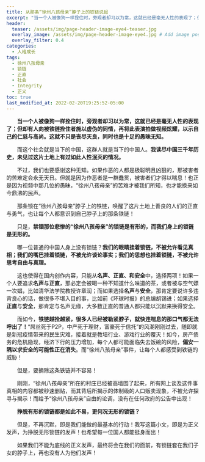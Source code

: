 ```yaml
---
title: 从那条“徐州八孩母亲”脖子上的铁链说起
excerpt: "当一个人被像狗一样拴住时，旁观者却习以为常，这就已经是毫无人性的表现了；但却有人向被铁链拴住者施以虚伪的同情，再将此表演拍做视频炫耀，以示自己的仁慈与高尚。"
header:
  teaser: /assets/img/page-header-image-eye4-teaser.jpg
  overlay_image: /assets/img/page-header-image-eye4.jpg # Add image post (optional)
  overlay_filter: 0.4
categories:
  - 人格成长
tags: 
  - 徐州八孩母亲
  - 锁链
  - 正直
  - 社会
  - Integrity
  - 正义
toc: true
last_modified_at: 2022-02-20T19:25:52-05:00
---
```


&emsp;&emsp;**当一个人被像狗一样拴住时，旁观者却习以为常，这就已经是毫无人性的表现了；但却有人向被铁链拴住者施以虚伪的同情，再将此表演拍做视频炫耀，以示自己的仁慈与高尚。这就不只是丧尽天良，同时也是十足的愚昧无知。**

&emsp;&emsp;而这个社会就是当下的中国，这群人就是当下的中国人。**我读尽中国三千年历史，未见过这片土地上有过如此人性泯灭的情况。**

&emsp;&emsp;不过，我们也要感谢这种无知。如果作恶的人都是极聪明且凶狠的，那被害者的苦难定会永无天日。但就是因为作恶者是一群蠢货，被害者们才得以喘息！也正是因为视频中那几位的愚昧，“徐州八孩母亲”的苦难才被我们所知，也才能换来如今鼎沸的民声。

&emsp;&emsp;那条锁在“徐州八孩母亲”脖子上的铁链，唤醒了这片土地上善良的人们的正直与勇气，也让每个人都意识到自己脖子上的那条铁链！

&emsp;&emsp;只是，**禁锢那位悲惨的“徐州八孩母亲”的锁链是有形的，而我们身上的锁链是无形的。**

&emsp;&emsp;哪一位普通的中国人身上没有锁链？**我们的眼睛挂着锁链，不被允许看见真相；我们的嘴巴挂着锁链，不被允许谈论事实；我们的思想也挂着锁链，不被允许思考自由与真理。**

&emsp;&emsp;这也使得在国内创作内容，只能从**名声、正直、**和**安全**中，选择两项！如果一个人要追求**名声**与**正直**，那必定会被喝一种不知道什么味道的茶，或者被与空气嫖一次娼，比如清华法学院教授许章润；而如果选择**名声**与**安全**，那肯定要说许多违背良心的话，做很多不堪入目的事，比如前《环球时报》的总编胡锡进；如果选择**正直**与**安全**，那肯定与名声无缘，大多数正直的普通人都只能以沉默来换得安全。

&emsp;&emsp;而如今，**铁链越拴越紧，很多人已经被勒紧脖子，就快连喘息的那口气都无法呼出了！**“屌丝死于P2P，中产死于理财，富豪死于信托”的风潮刚刚过去，随即就是新冠疫情带来的民生灾难，接着就是教培行业、游戏行业的覆灭！如今，房产债务的危机隐现，经济下行的压力增加，每个人都可能面临失去饭碗的风险，**偏安一隅以求安全的可能性正在消失**。而“徐州八孩母亲”事件，让每个人都感受到铁链的威胁！

&emsp;&emsp;但是，要摘除这条铁链并不容易！

&emsp;&emsp;刚刚，“徐州八孩母亲”所在的村庄已经被高墙围了起来，所有网上谈及这件事真相的内容都被秒速删贴，而其背后所揭示的体制级的人口贩卖现象，不被允许探寻与揭示！而给予“徐州八孩母亲”自由的论调，没有在任何政府的公告中出现！

&emsp;&emsp;**挣脱有形的锁链都是如此不易，更何况无形的锁链？**

&emsp;&emsp;但是，不再沉默，即是我们能做的最基本的行动！我写这篇小文，即是为正义发声，为挣脱无形锁链的发声！也希望每一位国人都能挺身而出！

&emsp;&emsp;如果我们不能为底线的正义发声，最终将会在我们的面前，有锁链套在我们子女的脖子上，再也没有人为他们发声！
